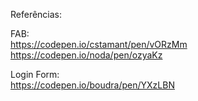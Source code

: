 Referências:  
  
FAB:  
https://codepen.io/cstamant/pen/vORzMm  
https://codepen.io/noda/pen/ozyaKz  

Login Form:  
https://codepen.io/boudra/pen/YXzLBN  